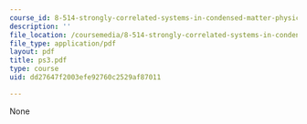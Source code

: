 ```yaml
---
course_id: 8-514-strongly-correlated-systems-in-condensed-matter-physics-fall-2003
description: ''
file_location: /coursemedia/8-514-strongly-correlated-systems-in-condensed-matter-physics-fall-2003/dd27647f2003efe92760c2529af87011_ps3.pdf
file_type: application/pdf
layout: pdf
title: ps3.pdf
type: course
uid: dd27647f2003efe92760c2529af87011

---
```

None